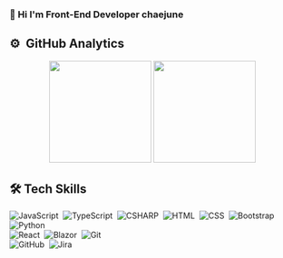 ### 👋&nbsp;Hi I'm Front-End Developer chaejune 

⚙️ &nbsp;GitHub Analytics
---
<p align="center">
  <a >
    <img height="180em" src="https://github-readme-stats.vercel.app/api?username=LimChaeJune&show_icons=true&theme=dracula"/>
   <img height="180em" src="https://github-readme-stats.vercel.app/api/top-langs?username=LimChaeJune&exclude_repo=Unity_Examples,CodingTest&layout=compact&langs_count=5&theme=dracula"/>
  </a>
</p>

🛠 Tech Skills
---
![JavaScript](https://img.shields.io/badge/-JavaScript-05122A?style=flat&logo=javascript)&nbsp;
![TypeScript](https://img.shields.io/badge/-TypeScript-05122A?style=flat&logo=TypeScript)&nbsp;
![CSHARP](https://img.shields.io/badge/-CSharp-05122A?style=flat&logo=CSharp&logoColor=239120)&nbsp;
![HTML](https://img.shields.io/badge/-HTML-05122A?style=flat&logo=HTML5)&nbsp;
![CSS](https://img.shields.io/badge/-CSS-05122A?style=flat&logo=CSS3&logoColor=1572B6)&nbsp;
![Bootstrap](https://img.shields.io/badge/-Bootstrap-05122A?style=flat&logo=bootstrap&logoColor=563D7C)&nbsp;
![Python](https://img.shields.io/badge/-Python-05122A?style=flat&logo=python)&nbsp;  
![React](https://img.shields.io/badge/-React-05122A?style=flat&logo=react)&nbsp;
![Blazor](https://img.shields.io/badge/-Blazor-05122A?style=flat&logo=Blazor&logoColor=512BD4)&nbsp;
![Git](https://img.shields.io/badge/-Git-05122A?style=flat&logo=git)&nbsp;  
![GitHub](https://img.shields.io/badge/-GitHub-05122A?style=flat&logo=github)&nbsp;
![Jira](https://img.shields.io/badge/-JIRA-05122A?style=flat&logo=JIRA&logoColor=0052CC)&nbsp;





